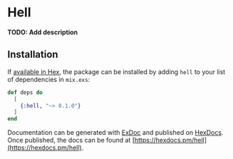 # Hell

**TODO: Add description**

## Installation

If [available in Hex](https://hex.pm/docs/publish), the package can be installed
by adding `hell` to your list of dependencies in `mix.exs`:

```elixir
def deps do
  [
    {:hell, "~> 0.1.0"}
  ]
end
```

Documentation can be generated with [ExDoc](https://github.com/elixir-lang/ex_doc)
and published on [HexDocs](https://hexdocs.pm). Once published, the docs can
be found at [https://hexdocs.pm/hell](https://hexdocs.pm/hell).

